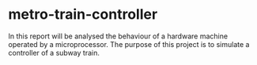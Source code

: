 # metro-train-controller
In this report will be analysed the behaviour of a hardware machine operated by  a microprocessor. The purpose of this project is to simulate a controller of a  subway train.
